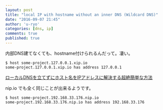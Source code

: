 ```yaml
---
layout: post
title: "local IP with hostname without an inner DNS (Wildcard DNS)"
date: "2016-09-07 21:45"
author: 'u-ryo'
categories: [dns, ip]
comments: true
published: true
---
```

内部DNS建てなくても、hostname付けられるんだって。凄い。

```
$ host some-project.127.0.0.1.xip.io
some-project.127.0.0.1.xip.io has address 127.0.0.1
```

[ローカルDNSを立てずにホスト名をIPアドレスに解決する超絶簡単な方法](http://qiita.com/tady/items/b7b46486fb3175dac0b1)

nip.io でも全く同じことが出来るようです。

```
$ host some-project.192.168.33.176.nip.io
some-project.192.168.33.176.nip.io has address 192.168.33.176
```